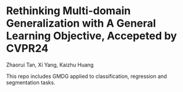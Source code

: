 # Rethinking Multi-domain Generalization with A General Learning Objective, Accepeted by CVPR24
Zhaorui Tan, Xi Yang, Kaizhu Huang

This repo includes GMDG applied to classification, regression and segmentation tasks.


